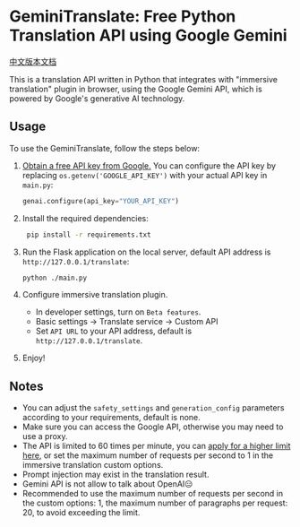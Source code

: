 # GeminiTranslate: Free Python Translation API using Google Gemini

[中文版本文档](README_CN.md)

This is a translation API written in Python that integrates with "immersive translation" plugin in browser, using the Google Gemini API, which is powered by Google's generative AI technology.

## Usage

To use the GeminiTranslate, follow the steps below:

1. [Obtain a free API key from Google.](https://makersuite.google.com/app/apikey) You can configure the API key by replacing `os.getenv('GOOGLE_API_KEY')` with your actual API key in `main.py`:

   ```python
   genai.configure(api_key="YOUR_API_KEY")
   ```

2. Install the required dependencies:

   ```bash
    pip install -r requirements.txt
   ```

3. Run the Flask application on the local server, default API address is `http://127.0.0.1/translate`:

   ```bash
   python ./main.py
   ```

4. Configure immersive translation plugin.
   - In developer settings, turn on `Beta features`.
   - Basic settings -> Translate service -> Custom API
   - Set `API URL` to your API address, default is `http://127.0.0.1/translate`.

5. Enjoy!

## Notes

- You can adjust the `safety_settings` and `generation_config` parameters according to your requirements, default is none.
- Make sure you can access the Google API, otherwise you may need to use a proxy.
- The API is limited to 60 times per minute, you can [apply for a higher limit here](https://ai.google.dev/docs/increase_quota), or set the maximum number of requests per second to 1 in the immersive translation custom options.
- Prompt injection may exist in the translation result.
- Gemini API is not allow to talk about OpenAI😑
- Recommended to use the maximum number of requests per second in the custom options: 1, the maximum number of paragraphs per request: 20, to avoid exceeding the limit.

